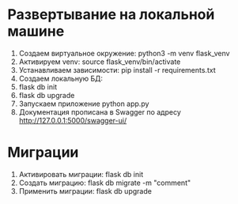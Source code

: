 # Развертывание на локальной машине
1. Создаем виртуальное окружение: python3 -m venv flask_venv
2. Активируем venv: source flask_venv/bin/activate
3. Устанавливаем зависимости: pip install -r requirements.txt
4. Создаем локальную БД: 
5. flask db init
6. flask db upgrade
7. Запускаем приложение python app.py
8. Документация прописана в Swagger по адресу http://127.0.0.1:5000/swagger-ui/

# Миграции
1. Активировать миграции: flask db init
1. Создать миграцию: flask db migrate -m "comment"
1. Применить миграции: flask db upgrade